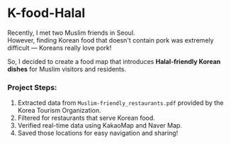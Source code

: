 # K-food-Halal

Recently, I met two Muslim friends in Seoul.  
However, finding Korean food that doesn't contain pork was extremely difficult — Koreans really love pork!

So, I decided to create a food map that introduces **Halal-friendly Korean dishes** for Muslim visitors and residents.

### Project Steps:
1. Extracted data from `Muslim-friendly_restaurants.pdf` provided by the Korea Tourism Organization.
2. Filtered for restaurants that serve Korean food.
3. Verified real-time data using KakaoMap and Naver Map.
4. Saved those locations for easy navigation and sharing!
